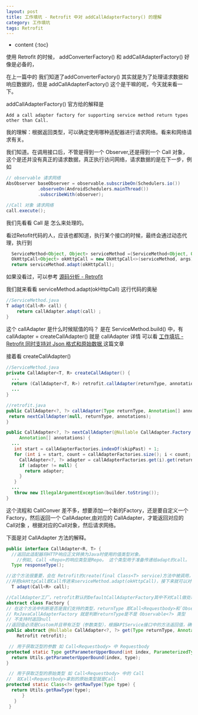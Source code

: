 ```yaml
---
layout: post
title: 工作填坑 - Retrofit 中对 addCallAdapterFactory() 的理解
category: 工作填坑
tags: Retrofit   
---
```

* content
{:toc}

使用 Retrofit 的时候， addConverterFactory() 和 addCallAdapterFactory() 好像是必备的，

在上一篇中的 我们知道了addConverterFactory() 其实就是为了处理请求数据和响应数据的，但是 addCallAdapterFactory() 这个是干嘛的呢，今天就来看一下。

addCallAdapterFactory() 官方给的解释是

`Add a call adapter factory for supporting service method return types other than Call.`

我的理解：根据返回类型，可以确定使用哪种适配器进行请求网络。看来和网络请求有关。

我们知道。在调用接口后，不管是得到一个 Observer,还是得到一个 Call 对象，这个是还并没有真正的请求数据，真正执行访问网络，请求数据的是在下一步，例如
```java
// observable 请求网络
AbsObserver baseObserver = observable.subscribeOn(Schedulers.io())
            .observeOn(AndroidSchedulers.mainThread())
            .subscribeWith(observer);

//Call 对象 请求网络
call.execute();
```

我们先看看 Call 是 怎么来处理的。


看过Retofit代码的人，应该也都知道，执行某个接口的时候，最终会通过动态代理，执行到
```java
  ServiceMethod<Object, Object> serviceMethod =(ServiceMethod<Object, Object>) loadServiceMethod(method);
  OkHttpCall<Object> okHttpCall = new OkHttpCall<>(serviceMethod, args);
  return serviceMethod.adapt(okHttpCall);
```
如果没看过，可以参考 [ 源码分析 - Retrofit ](../../../../2018/03/26/Retrofit-Source-Code-Analysis/)

我们就来看看 serviceMethod.adapt(okHttpCall) 这行代码的奥秘

```java
//ServiceMethod.java
T adapt(Call<R> call) {
    return callAdapter.adapt(call) ;
}
```
这个 callAdapter  是什么时候赋值的吗？ 是在 ServiceMethod.build() 中，有 callAdapter = createCallAdapter() 就是 callAdapter
详情 可以看 [ 工作填坑 - Retrofit 同时支持对 Json 格式和原始数据 ](../../../../2020/03/09/retrofit_json_rawdata/) 这篇文章

接着看  createCallAdapter()

```java
//ServiceMethod.java
private CallAdapter<T, R> createCallAdapter() {
  ...
  return (CallAdapter<T, R>) retrofit.callAdapter(returnType, annotations);
  ...
}

//retrofit.java
public CallAdapter<?, ?> callAdapter(Type returnType, Annotation[] annotations) {
 return nextCallAdapter(null, returnType, annotations);
}

public CallAdapter<?, ?> nextCallAdapter(@Nullable CallAdapter.Factory skipPast, Type returnType,
     Annotation[] annotations) {
  ...
   int start = callAdapterFactories.indexOf(skipPast) + 1;
   for (int i = start, count = callAdapterFactories.size(); i < count; i++) {
     CallAdapter<?, ?> adapter = callAdapterFactories.get(i).get(returnType, annotations, this);
     if (adapter != null) {
       return adapter;
     }
   }
  ...
   throw new IllegalArgumentException(builder.toString());
}
```
这个流程和 CallConver 差不多，想要添加一个新的Factory，还是要自定义一个 Factory，然后返回一个 CallAdapter,由对应的 CallAdapter，才能返回对应的Call对象 ，根据对应的Call对象，然后请求网络。

下面是对 CallAdapter 方法的解释。

```java
public interface CallAdapter<R, T> {
  //返回此适配器将HTTP响应正文转换为Java时使用的值类型对象。
	//例如, Call <Repo>的响应类型是Repo。 这个类型用于准备传递给adapt的call。
  Type responseType();

//这个方法很重要，会在 Retrofit的create(final Class<T> service)方法中被调用，
//并把okHttpCall即Call传进来serviceMethod.adapt(okHttpCall)，接下来就可以对Call进行操作了
  T adapt(Call<R> call);

//CallAdapter工厂，retrofit默认的DefaultCallAdapterFactory其中不对Call做处理，是直接返回Call。
abstract class Factory {
// 在这个方法中判断是否是我们支持的类型，returnType 即Call<Requestbody>和`Observable<Requestbody>`
// RxJavaCallAdapterFactory 就是判断returnType是不是 Observable<?> 类型
// 不支持时返回null
//返回值必须是Custom并且带有泛型（参数类型），根据APIService接口中的方法返回值，确定returnType，如： CustomCall<String> getCategories();，那确定returnType就是CustomCall<String>
public abstract @Nullable CallAdapter<?, ?> get(Type returnType, Annotation[] annotations,
    Retrofit retrofit);

 // 用于获取泛型的参数 如 Call<Requestbody> 中 Requestbody
protected static Type getParameterUpperBound(int index, ParameterizedType type) {
  return Utils.getParameterUpperBound(index, type);
}

 // 用于获取泛型的原始类型 如 Call<Requestbody> 中的 Call
//  如Call<Requestbody>拿到的原始类型就是Call
protected static Class<?> getRawType(Type type) {
  return Utils.getRawType(type);
      }
   }
 }
```
